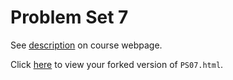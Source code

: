 # Problem Set 7

See [description](https://rudeboybert.github.io/STAT495/#problem_set_7) on course webpage.

Click [here](http://htmlpreview.github.io/?https://github.com/rudeboybert/PS07/blob/master/PS07.html) to view your forked version of `PS07.html`.